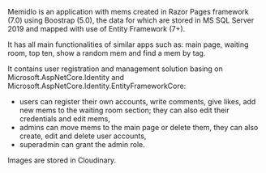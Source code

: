 Memidlo is an application with mems created in Razor Pages framework (7.0) using Boostrap (5.0), the data for which are stored in MS SQL Server 2019 and mapped with use of Entity Framework (7+). 

It has all main functionalities of similar apps such as: main page, waiting room, top ten, show a random mem and find a mem by tag.

It contains user registration and management solution basing on Microsoft.AspNetCore.Identity and Microsoft.AspNetCore.Identity.EntityFrameworkCore:
- users can register their own accounts, write comments, give likes, add new mems to the waiting room section; they can also edit their credentials and edit mems,
- admins can move mems to the main page or delete them, they can also create, edit and delete user accounts,
- superadmin can grant the admin role.

Images are stored in Cloudinary.
